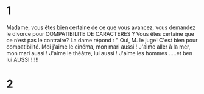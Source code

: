 # 1
Madame, vous êtes bien certaine de ce que vous avancez, vous demandez
le divorce pour COMPATIBILITE DE CARACTERES ?
Vous êtes certaine que ce n’est pas le contraire?
La dame répond :
" Oui, M. le juge! C'est bien pour compatibilité.
Moi j'aime le cinéma, mon mari aussi ! J'aime aller à la mer, mon mari aussi ! J'aime le théâtre, lui aussi !
J'aime les hommes …..et ben lui AUSSI !!!!!

# 2
